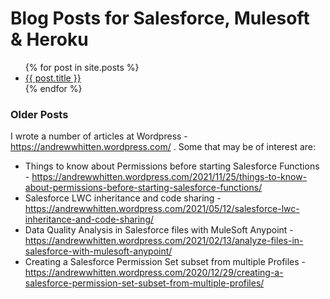# Blog Posts for Salesforce, Mulesoft & Heroku

<ul>
  {% for post in site.posts %}
    <li>
      <a href="{{ post.url }}">{{ post.title }}</a>
    </li>
  {% endfor %}
</ul>


### Older Posts

I wrote a number of articles at Wordpress - https://andrewwhitten.wordpress.com/ . Some that may be of interest are:

- Things to know about Permissions before starting Salesforce Functions - https://andrewwhitten.wordpress.com/2021/11/25/things-to-know-about-permissions-before-starting-salesforce-functions/
- Salesforce LWC inheritance and code sharing - https://andrewwhitten.wordpress.com/2021/05/12/salesforce-lwc-inheritance-and-code-sharing/
- Data Quality Analysis in Salesforce files with MuleSoft Anypoint - https://andrewwhitten.wordpress.com/2021/02/13/analyze-files-in-salesforce-with-mulesoft-anypoint/
- Creating a Salesforce Permission Set subset from multiple Profiles - https://andrewwhitten.wordpress.com/2020/12/29/creating-a-salesforce-permission-set-subset-from-multiple-profiles/

